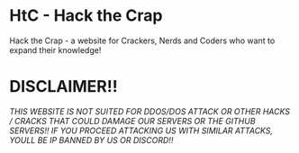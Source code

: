 # HtC - Hack the Crap
Hack the Crap - a website for Crackers, Nerds and Coders who want to expand their knowledge!

# DISCLAIMER!!
_THIS WEBSITE IS NOT SUITED FOR DDOS/DOS ATTACK OR OTHER HACKS / CRACKS THAT COULD DAMAGE OUR SERVERS OR THE GITHUB SERVERS!!_
_IF YOU PROCEED ATTACKING US WITH SIMILAR ATTACKS, YOULL BE IP BANNED BY US OR DISCORD!!_
